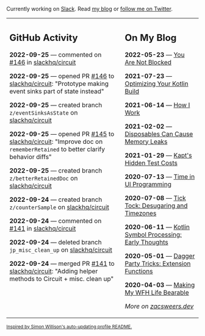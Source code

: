 Currently working on [Slack](https://slack.com/). Read [my blog](https://zacsweers.dev/) or [follow me on Twitter](https://twitter.com/ZacSweers).

<table><tr><td valign="top" width="60%">

## GitHub Activity
<!-- githubActivity starts -->
**2022-09-25** — commented on [#146](https://github.com/slackhq/circuit/pull/146#issuecomment-1257290386) in [slackhq/circuit](https://github.com/slackhq/circuit)

**2022-09-25** — opened PR [#146](https://github.com/slackhq/circuit/pull/146) to [slackhq/circuit](https://github.com/slackhq/circuit): "Prototype making event sinks part of state instead"

**2022-09-25** — created branch `z/eventSinksAsState` on [slackhq/circuit](https://github.com/slackhq/circuit)

**2022-09-25** — opened PR [#145](https://github.com/slackhq/circuit/pull/145) to [slackhq/circuit](https://github.com/slackhq/circuit): "Improve doc on `rememberRetained` to better clarify behavior diffs"

**2022-09-25** — created branch `z/betterRetainedDoc` on [slackhq/circuit](https://github.com/slackhq/circuit)

**2022-09-24** — created branch `z/counterSample` on [slackhq/circuit](https://github.com/slackhq/circuit)

**2022-09-24** — commented on [#141](https://github.com/slackhq/circuit/pull/141#issuecomment-1257108284) in [slackhq/circuit](https://github.com/slackhq/circuit)

**2022-09-24** — deleted branch `jp_misc_clean_up` on [slackhq/circuit](https://github.com/slackhq/circuit)

**2022-09-24** — merged PR [#141](https://github.com/slackhq/circuit/pull/141) to [slackhq/circuit](https://github.com/slackhq/circuit): "Adding helper methods to Circuit + misc. clean up"
<!-- githubActivity ends -->
</td><td valign="top" width="40%">

## On My Blog
<!-- blog starts -->
**2022-05-23** — [You Are Not Blocked](https://www.zacsweers.dev/you-are-not-blocked/)

**2021-07-23** — [Optimizing Your Kotlin Build](https://www.zacsweers.dev/optimizing-your-kotlin-build/)

**2021-06-14** — [How I Work](https://www.zacsweers.dev/how-i-work/)

**2021-02-02** — [Disposables Can Cause Memory Leaks](https://www.zacsweers.dev/disposables-can-cause-memory-leaks/)

**2021-01-29** — [Kapt's Hidden Test Costs](https://www.zacsweers.dev/kapts-hidden-test-costs/)

**2020-07-13** — [Time in UI Programming](https://www.zacsweers.dev/time-in-ui/)

**2020-07-08** — [Tick Tock: Desugaring and Timezones](https://www.zacsweers.dev/ticktock-desugaring-timezones/)

**2020-06-11** — [Kotlin Symbol Processing: Early Thoughts](https://www.zacsweers.dev/kotlin-symbol-processor-early-thoughts/)

**2020-05-01** — [Dagger Party Tricks: Extension Functions](https://www.zacsweers.dev/dagger-party-tricks-extension-functions/)

**2020-04-03** — [Making My WFH Life Bearable](https://www.zacsweers.dev/making-wfh-life-bearable/)
<!-- blog ends -->
_More on [zacsweers.dev](https://zacsweers.dev/)_
</td></tr></table>

<sub><a href="https://simonwillison.net/2020/Jul/10/self-updating-profile-readme/">Inspired by Simon Willison's auto-updating profile README.</a></sub>